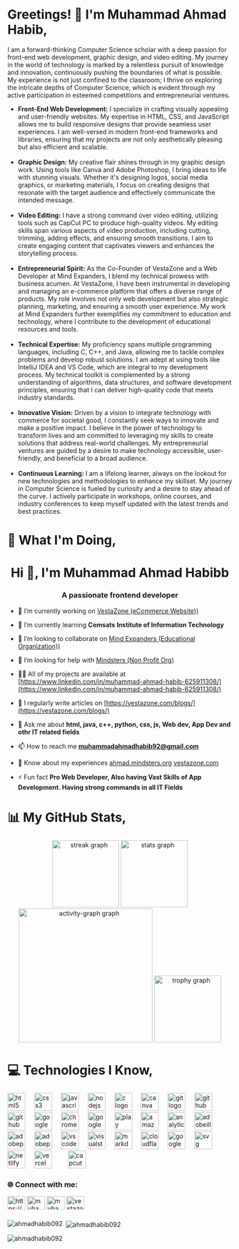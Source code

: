<h1 align="left">Greetings! 👋 I'm Muhammad Ahmad Habib,</h1>

<p align="left">
    I am a forward-thinking Computer Science scholar with a deep passion for front-end web development, graphic design, and video editing. My journey in the world of technology is marked by a relentless pursuit of knowledge and innovation, continuously pushing the boundaries of what is possible. My experience is not just confined to the classroom; I thrive on exploring the intricate depths of Computer Science, which is evident through my active participation in esteemed competitions and entrepreneurial ventures.
</p>

<ul align="left">
    <li><strong>Front-End Web Development:</strong> I specialize in crafting visually appealing and user-friendly websites. My expertise in HTML, CSS, and JavaScript allows me to build responsive designs that provide seamless user experiences. I am well-versed in modern front-end frameworks and libraries, ensuring that my projects are not only aesthetically pleasing but also efficient and scalable.</li>
    <br>
    <li><strong>Graphic Design:</strong> My creative flair shines through in my graphic design work. Using tools like Canva and Adobe Photoshop, I bring ideas to life with stunning visuals. Whether it's designing logos, social media graphics, or marketing materials, I focus on creating designs that resonate with the target audience and effectively communicate the intended message.</li>
    <br>
    <li><strong>Video Editing:</strong> I have a strong command over video editing, utilizing tools such as CapCut PC to produce high-quality videos. My editing skills span various aspects of video production, including cutting, trimming, adding effects, and ensuring smooth transitions. I aim to create engaging content that captivates viewers and enhances the storytelling process.</li>
    <br>
    <li><strong>Entrepreneurial Spirit:</strong> As the Co-Founder of VestaZone and a Web Developer at Mind Expanders, I blend my technical prowess with business acumen. At VestaZone, I have been instrumental in developing and managing an e-commerce platform that offers a diverse range of products. My role involves not only web development but also strategic planning, marketing, and ensuring a smooth user experience. My work at Mind Expanders further exemplifies my commitment to education and technology, where I contribute to the development of educational resources and tools.</li>
    <br>
    <li><strong>Technical Expertise:</strong> My proficiency spans multiple programming languages, including C, C++, and Java, allowing me to tackle complex problems and develop robust solutions. I am adept at using tools like IntelliJ IDEA and VS Code, which are integral to my development process. My technical toolkit is complemented by a strong understanding of algorithms, data structures, and software development principles, ensuring that I can deliver high-quality code that meets industry standards.</li>
    <br>
    <li><strong>Innovative Vision:</strong> Driven by a vision to integrate technology with commerce for societal good, I constantly seek ways to innovate and make a positive impact. I believe in the power of technology to transform lives and am committed to leveraging my skills to create solutions that address real-world challenges. My entrepreneurial ventures are guided by a desire to make technology accessible, user-friendly, and beneficial to a broad audience.</li>
    <br>
    <li><strong>Continuous Learning:</strong> I am a lifelong learner, always on the lookout for new technologies and methodologies to enhance my skillset. My journey in Computer Science is fueled by curiosity and a desire to stay ahead of the curve. I actively participate in workshops, online courses, and industry conferences to keep myself updated with the latest trends and best practices.</li>
</ul>


###

<h1 align="left">💫 What I'm Doing,</h1>

###

<h1 align="center">Hi 👋, I'm Muhammad Ahmad Habibb</h1>
<h3 align="center">A passionate frontend developer</h3>

- 🔭 I’m currently working on [VestaZone (eCommerce Website))](https://vestazone.com/)

- 🌱 I’m currently learning **Comsats Institute of Information Technology**

- 👯 I’m looking to collaborate on [Mind Expanders (Educational Organization))](https://mindexpanders.org/)

- 🤝 I’m looking for help with [Mindsters (Non Profit Org)](https://mindsters.org)

- 👨‍💻 All of my projects are available at [https://www.linkedin.com/in/muhammad-ahmad-habib-625911308/](https://www.linkedin.com/in/muhammad-ahmad-habib-625911308/)

- 📝 I regularly write articles on [https://vestazone.com/blogs/](https://vestazone.com/blogs/)

- 💬 Ask me about **html, java, c++, python, css, js, Web dev, App Dev and othr IT related fields**

- 📫 How to reach me **muhammadahmadhabib92@gmail.com**

- 📄 Know about my experiences [ahmad.mindsters.org](https://ahmad.mindsters.org)  [vestazone.com](https://vestazone.com/)

- ⚡ Fun fact **Pro Web Developer, Also having Vast Skills of App Development. Having strong commands in all IT Fields**

###

<h1 align="left">📊 My GitHub Stats,</h1>

###

<div align="center">
  <img src="https://streak-stats.demolab.com?user=ibnearshaddotcom&locale=en&mode=daily&theme=dracula&hide_border=false&border_radius=5&order=3" height="150" alt="streak graph"  />
  <img src="https://github-readme-stats.vercel.app/api?username=ibnearshaddotcom&hide_title=false&hide_rank=false&show_icons=true&include_all_commits=true&count_private=true&disable_animations=false&theme=dracula&locale=en&hide_border=false&order=1&custom_title=My%20GitHub%20Stats" height="150" alt="stats graph"  />
  <img src="https://github-readme-activity-graph.vercel.app/graph?username=ibnearshaddotcom&radius=16&theme=dracula&area=true&order=5&custom_title=My%20Contributions%20Graph" height="300" alt="activity-graph graph"  />
  <img src="https://github-profile-trophy.vercel.app?username=ibnearshaddotcom&theme=dracula&column=-1&row=1&margin-w=8&margin-h=8&no-bg=false&no-frame=false&order=4" height="150" alt="trophy graph"  />
</div>

###

<h1 align="left">💻 Technologies I Know,</h1>


###

<div align="left">
  <img src="https://skillicons.dev/icons?i=html" height="40" alt="html5 logo"  />
  <img width="12" />
  <img src="https://skillicons.dev/icons?i=css" height="40" alt="css3 logo"  />
  <img width="12" />
  <img src="https://skillicons.dev/icons?i=js" height="40" alt="javascript logo"  />
  <img width="12" />
  <img src="https://skillicons.dev/icons?i=nodejs" height="40" alt="nodejs logo"  />
  <img width="12" />
  <img src="https://cdn.jsdelivr.net/gh/devicons/devicon/icons/c/c-original.svg" height="40" alt="c logo"  />
  <img width="12" />
  <img src="https://cdn3d.iconscout.com/3d/free/thumb/free-canva-9234654-7516879.png?f=webp" height="40" alt="canva logo"  />
  <img width="12" />
  <img src="https://skillicons.dev/icons?i=git" height="40" alt="git logo"  />
  <img width="12" />
  <img src="https://skillicons.dev/icons?i=github" height="40" alt="github logo"  />
  <img width="12" />
  <img src="https://www.dockhunt.com/_next/image?url=https%3A%2F%2Fdockhunt-images.nyc3.cdn.digitaloceanspaces.com%2F69257cb2-1b88-4d76-ae6b-5ef6469d1a23&w=384&q=75" height="40" alt="github desktop logo"  />
  <img width="12" />
  <img src="https://cdn.jsdelivr.net/gh/devicons/devicon/icons/google/google-original.svg" height="40" alt="google logo"  />
  <img width="12" />
  <img src="https://cdn.jsdelivr.net/gh/devicons/devicon/icons/chrome/chrome-original.svg" height="40" alt="chrome logo"  />
  <img width="12" />
  <img src="https://skillicons.dev/icons?i=gcp" height="40" alt="googlecloud logo"  />
  <img width="12" />
  <img src="https://developer.android.com/static/distribute/console/images/play-console-blue.png" height="40" alt="play console logo"  />
  <img width="12" />
  <img src="https://cdn0.iconfinder.com/data/icons/most-usable-logos/120/Amazon-512.png" height="40" alt="amazone store logo"  />
  <img width="12" />
  <img src="https://cdn.icon-icons.com/icons2/2699/PNG/512/google_analytics_logo_icon_171061.png" height="40" alt="analytics logo"  />
  <img width="12" />
  <img src="https://skillicons.dev/icons?i=ai" height="40" alt="adobeillustrator logo"  />
  <img width="12" />
  <img src="https://skillicons.dev/icons?i=ps" height="40" alt="adobephotoshop logo"  />
  <img width="12" />
  <img src="https://skillicons.dev/icons?i=pr" height="40" alt="adobepremierepro logo"  />
  <img width="12" />
  <img src="https://skillicons.dev/icons?i=vscode" height="40" alt="vscode logo"  />
  <img width="12" />
  <img src="https://skillicons.dev/icons?i=visualstudio" height="40" alt="visualstudio logo"  />
  <img width="12" />
  <img src="https://skillicons.dev/icons?i=md" height="40" alt="markdown logo"  />
  <img width="12" />
  <img src="https://skillicons.dev/icons?i=cloudflare" height="40" alt="cloudflare logo"  />
  <img width="12" />
  <img src="https://static-00.iconduck.com/assets.00/namecheap-icon-2048x2048-ft2h6a21.png" height="40" alt="googlecloud logo"  />
  <img width="12" />
  <img src="https://skillicons.dev/icons?i=svg" height="40" alt="svg logo"  />
  <img width="12" />
  <img src="https://skillicons.dev/icons?i=netlify" height="40" alt="netlify logo"  />
  <img width="12" />
  <img src="https://skillicons.dev/icons?i=vercel" height="40" alt="vercel logo"  />
  <img width="12" />
  <img width="12" />
  <img src="https://freelogopng.com/images/all_img/1664284918capcut-icon-png.png" height="40" alt="capcut logo"  />

</div>

###


<h3 align="left">🌐 Connect with me:</h3>
<p align="left">
<a href="[https://linkedin.com/in/https://www.linkedin.com/in/muhammad-ahmad-habib-625911308/](https://www.linkedin.com/in/muhammad-ahmad-habib-625911308/" target="blank"><img align="center" src="https://raw.githubusercontent.com/rahuldkjain/github-profile-readme-generator/master/src/images/icons/Social/linked-in-alt.svg" alt="https://www.linkedin.com/in/muhammad-ahmad-habib-625911308/" height="30" width="40" /></a>
<a href="https://fb.com/muhammadahmadhabib92" target="blank"><img align="center" src="https://raw.githubusercontent.com/rahuldkjain/github-profile-readme-generator/master/src/images/icons/Social/facebook.svg" alt="muhammadahmadhabib92" height="30" width="40" /></a>
<a href="https://instagram.com/muhammadahmadhabib92" target="blank"><img align="center" src="https://raw.githubusercontent.com/rahuldkjain/github-profile-readme-generator/master/src/images/icons/Social/instagram.svg" alt="muhammadahmadhabib92" height="30" width="40" /></a>
<a href="https://www.youtube.com/c/vestazonedotcom" target="blank"><img align="center" src="https://raw.githubusercontent.com/rahuldkjain/github-profile-readme-generator/master/src/images/icons/Social/youtube.svg" alt="vestazonedotcom" height="30" width="40" /></a>
</p>



###

<p><img align="left" src="https://github-readme-stats.vercel.app/api/top-langs?username=ahmadhabib092&show_icons=true&locale=en&layout=compact" alt="ahmadhabib092" /></p>

<p>&nbsp;<img align="center" src="https://github-readme-stats.vercel.app/api?username=ahmadhabib092&show_icons=true&locale=en" alt="ahmadhabib092" /></p>

<p><img align="center" src="https://github-readme-streak-stats.herokuapp.com/?user=ahmadhabib092&" alt="ahmadhabib092" /></p>
